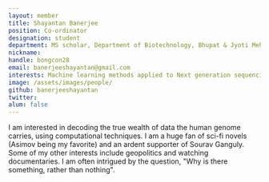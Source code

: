 ```yaml
---
layout: member
title: Shayantan Banerjee
position: Co-ordinator
designation: student
department: MS scholar, Department of Biotechnology, Bhupat & Jyoti Mehta School of Biosciences
nickname: 
handle: bongcon28
email: banerjeeshayantan@gmail.com
interests: Machine learning methods applied to Next generation sequencing data
image: /assets/images/people/
github: banerjeeshayantan
twitter: 
alum: false
---
```

I am interested in decoding the true wealth of data the human genome carries, using computational techniques. I am a huge fan of sci-fi novels (Asimov being my favorite) and an ardent supporter of Sourav Ganguly. Some of my other interests include geopolitics and watching documentaries. I am often intrigued by the question, "Why is there something, rather than nothing". 
